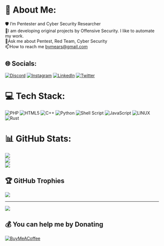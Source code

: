 # 💫 About Me:
🛡 I’m Pentester and Cyber Security Researcher<br>🔭I am developing original projects by Offensive Security. I like to automate my work.<br>💬Ask me about Pentest, Red Team, Cyber Security<br>📫How to reach me bymears@gmail.com


## 🌐 Socials:
[![Discord](https://img.shields.io/badge/Discord-%237289DA.svg?logo=discord&logoColor=white)](https://discord.gg/mrm3ars) [![Instagram](https://img.shields.io/badge/Instagram-%23E4405F.svg?logo=Instagram&logoColor=white)](https://instagram.com/muhammed.emir.arslan) [![LinkedIn](https://img.shields.io/badge/LinkedIn-%230077B5.svg?logo=linkedin&logoColor=white)](https://linkedin.com/in/muhammedemirarslan) [![Twitter](https://img.shields.io/badge/Twitter-%231DA1F2.svg?logo=Twitter&logoColor=white)](https://twitter.com/MrM3ARS) 

# 💻 Tech Stack:
![PHP](https://img.shields.io/badge/php-%23777BB4.svg?style=for-the-badge&logo=php&logoColor=white) ![HTML5](https://img.shields.io/badge/html5-%23E34F26.svg?style=for-the-badge&logo=html5&logoColor=white) ![C++](https://img.shields.io/badge/c++-%2300599C.svg?style=for-the-badge&logo=c%2B%2B&logoColor=white) ![Python](https://img.shields.io/badge/python-3670A0?style=for-the-badge&logo=python&logoColor=ffdd54) ![Shell Script](https://img.shields.io/badge/shell_script-%23121011.svg?style=for-the-badge&logo=gnu-bash&logoColor=white) ![JavaScript](https://img.shields.io/badge/javascript-%23323330.svg?style=for-the-badge&logo=javascript&logoColor=%23F7DF1E) ![LINUX](https://img.shields.io/badge/Linux-FCC624?style=for-the-badge&logo=linux&logoColor=black) ![Rust](https://img.shields.io/badge/rust-%23000000.svg?style=for-the-badge&logo=rust&logoColor=white)
# 📊 GitHub Stats:
![](https://github-readme-stats.vercel.app/api?username=MrM3ARS&theme=radical&hide_border=false&include_all_commits=false&count_private=false)<br/>
![](https://github-readme-streak-stats.herokuapp.com/?user=MrM3ARS&theme=radical&hide_border=false)<br/>
![](https://github-readme-stats.vercel.app/api/top-langs/?username=MrM3ARS&theme=radical&hide_border=false&include_all_commits=false&count_private=false&layout=compact)

## 🏆 GitHub Trophies
![](https://github-profile-trophy.vercel.app/?username=MrM3ARS&theme=radical&no-frame=false&no-bg=false&margin-w=4)

---
[![](https://visitcount.itsvg.in/api?id=MrM3ARS&icon=2&color=8)](https://visitcount.itsvg.in)

  ## 💰 You can help me by Donating
  [![BuyMeACoffee](https://img.shields.io/badge/Buy%20Me%20a%20Coffee-ffdd00?style=for-the-badge&logo=buy-me-a-coffee&logoColor=black)](https://buymeacoffee.com/MrM3ARS) 

  
<!-- Proudly created with GPRM ( https://gprm.itsvg.in ) -->
